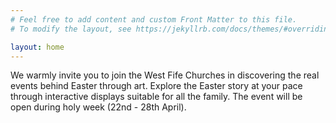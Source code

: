 ```yaml
---
# Feel free to add content and custom Front Matter to this file.
# To modify the layout, see https://jekyllrb.com/docs/themes/#overriding-theme-defaults

layout: home
---
```


We warmly invite you to join the West Fife Churches in discovering the real events behind Easter through art. 
Explore the Easter story at your pace through interactive displays suitable for all the family. 
The event will be open during holy week (22nd - 28th April).
